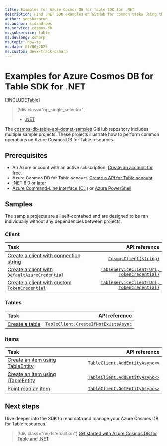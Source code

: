 ```yaml
---
title: Examples for Azure Cosmos DB for Table SDK for .NET
description: Find .NET SDK examples on GitHub for common tasks using the Azure Cosmos DB for Table.
author: seesharprun
ms.author: sidandrews
ms.service: cosmos-db
ms.subservice: table
ms.devlang: csharp
ms.topic: how-to
ms.date: 07/06/2022
ms.custom: devx-track-csharp
---
```


# Examples for Azure Cosmos DB for Table SDK for .NET

[!INCLUDE[Table](../includes/appliesto-table.md)]

> [!div class="op_single_selector"]
>
> * [.NET](samples-dotnet.md)
>

The [cosmos-db-table-api-dotnet-samples](https://github.com/azure-samples/cosmos-db-table-api-dotnet-samples) GitHub repository includes multiple sample projects. These projects illustrate how to perform common operations on Azure Cosmos DB for Table resources.

## Prerequisites

* An Azure account with an active subscription. [Create an account for free](https://azure.microsoft.com/free).
* Azure Cosmos DB for Table account. [Create a API for Table account](how-to-create-account.md).
* [.NET 6.0 or later](https://dotnet.microsoft.com/download)
* [Azure Command-Line Interface (CLI)](/cli/azure/) or [Azure PowerShell](/powershell/azure/)

## Samples

The sample projects are all self-contained and are designed to be ran individually without any dependencies between projects.

### Client

| Task | API reference |
| :--- | ---: |
| [Create a client with connection string](https://github.com/azure-samples/cosmos-db-table-api-dotnet-samples/blob/v12/101-client-connection-string/Program.cs#L11-L13) | [``CosmosClient(string)``](/dotnet/api/azure.data.tables.tableserviceclient.-ctor#azure-data-tables-tableserviceclient-ctor(system-string)) |
| [Create a client with ``DefaultAzureCredential``](https://github.com/azure-samples/cosmos-db-table-api-dotnet-samples/blob/v12/102-client-default-credential/Program.cs#L20-L23) | [``TableServiceClient(Uri, TokenCredential)``](/dotnet/api/azure.data.tables.tableserviceclient.-ctor#azure-data-tables-tableserviceclient-ctor(system-uri-azure-azuresascredential)) |
| [Create a client with custom ``TokenCredential``](https://github.com/azure-samples/cosmos-db-table-api-dotnet-samples/blob/v12/103-client-secret-credential/Program.cs#L25-L28) | [``TableServiceClient(Uri, TokenCredential)``](/dotnet/api/azure.data.tables.tableserviceclient.-ctor#azure-data-tables-tableserviceclient-ctor(system-uri-azure-azuresascredential)) |

### Tables

| Task | API reference |
| :--- | ---: |
| [Create a table](https://github.com/azure-samples/cosmos-db-table-api-dotnet-samples/blob/v12/200-create-table/Program.cs#L18-L22) | [``TableClient.CreateIfNotExistsAsync``](/dotnet/api/azure.data.tables.tableclient.createifnotexistsasync) |

### Items

| Task | API reference |
| :--- | ---: |
| [Create an item using TableEntity](https://github.com/azure-samples/cosmos-db-table-api-dotnet-samples/blob/v12/250-create-item-tableentity/Program.cs#L25-L36) | [``TableClient.AddEntityAsync<>``](/dotnet/api/azure.data.tables.tableclient.addentityasync#azure-data-tables-tableclient-addentityasync-1(-0-system-threading-cancellationtoken)) |
| [Create an item using ITableEntity](https://github.com/azure-samples/cosmos-db-table-api-dotnet-samples/blob/v12/251-create-item-itableentity/Program.cs#L25-L37) | [``TableClient.AddEntityAsync<>``](/dotnet/api/azure.data.tables.tableclient.addentityasync#azure-data-tables-tableclient-addentityasync-1(-0-system-threading-cancellationtoken)) |
| [Point read an item](https://github.com/Azure-Samples/cosmos-db-table-api-dotnet-samples/blob/v12/276-read-item-itableentity/Program.cs#L42-L45) | [``TableClient.GetEntityAsync<>``](/dotnet/api/azure.data.tables.tableclient.getentityasync) |

## Next steps

Dive deeper into the SDK to read data and manage your Azure Cosmos DB for Table resources.

> [!div class="nextstepaction"]
> [Get started with Azure Cosmos DB for Table and .NET](how-to-dotnet-get-started.md)
